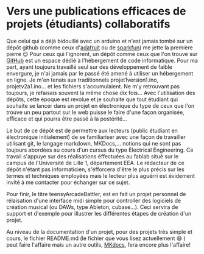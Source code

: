 # Vers une publications efficaces de projets (étudiants) collaboratifs
  Que celui qui a déjà bidouillé avec un arduino et  n'est jamais tombé sur un dépôt github (comme ceux d'[adafruit](https://github.com/adafruit) ou de [sparkfun](https://github.com/sparkfun)) me jette la première pierre :wink:
  Pour ceux qui l'ignorent, un dépôt comme ceux que l'on trouve sur [GitHub](https://github.com/sparkfun) est un espace dédié à l'hébergement de code informatique. Pour ma part, ayant toujours travaillé seul sur des développement de faible envergure, je n'ai jamais par le passé été amené à utiliser un hébergement en ligne. Je m'en tenais aux traditionnels projet1version1.ino, projetv2a1.ino... et les fichiers s'accumulaient. Ne m'y retrouvant pas toujours, je refaisais souvent la même chose dix fois... Avec l'utilisation des dépôts, cette époque est revolue et je souhaite que tout étudiant qui souhaite se lancer dans un projet en électronique du type de ceux que l'on trouve un peu partout sur le web puisse le faire d'une façon organisée, efficace et qui pourra être passé à la postérité...

  Le but de ce dépôt est de permettre aux lecteurs (public étudiant en électronique initialement) de se familiariser avec une façon de travailler utilisant git, le langage markdown, MKDocs,... notions qui ne sont pas toujours abordées au cours d'un cursus du type Electrical Engineering. Ce travail s'appuye sur des réalisations éffectuées au fablab situé sur le campus de l'Université de Lille 1, département EEA.
  Le rédacteur de ce dépôt n'étant pas informaticien, s'éfforcera d'être le plus précis sur les termes et techniques employées mais le lecteur plus aguérri est évidement invité à me contacter pour échanger sur ce sujet.

  Pour finir, le titre teensyArcadeBattler, est en fait un projet personnel de rélaisation d'une interface midi simple pour controller des logiciels de création musical (ou DAWs, type Ableton, cubase...). Ceci servira de support et d'exemple pour illustrer les différentes étapes de création d'un projet.

  Au niveau de la documentation d'un projet, pour des projets très simple et cours, le fichier README.md (le fichier que vous lisez actuellement :smile: ) peut faire l'affaire mais un autre outils, [MKdocs](http://www.mkdocs.org/), fera encore plus l'affaire!
